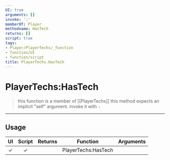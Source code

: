 ```yaml
---
UI: true
arguments: []
invoke: ':'
memberOf: Player
methodname: HasTech
returns: []
script: true
tags:
- Player/PlayerTechs/_function
- function/UI
- function/script
title: PlayerTechs.HasTech
---
```

# PlayerTechs:HasTech
> this function is a member of [[PlayerTechs]]
> this method expects an implicit "self" argument. invoke it with `:`
-----
## Usage
|  UI | Script | Returns | Function | Arguments |
|:---:|:------:|-------:|:--------:|:---------|
|✓|✓||PlayerTechs:HasTech||
